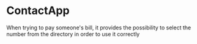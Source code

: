 # ContactApp


When trying to pay someone's bill, it provides the possibility to select the number from the directory in order to use it correctly
